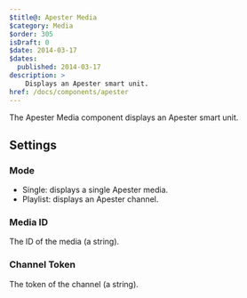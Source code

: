 ```yaml
---
$title@: Apester Media
$category: Media
$order: 305
isDraft: 0
$date: 2014-03-17
$dates:
  published: 2014-03-17
description: >
    Displays an Apester smart unit.
href: /docs/components/apester
---
```

<p>The Apester Media component displays an Apester smart unit.</p>

<h2 class="mt4 mb4">Settings</h2>
<h3 class="mb3 mt3">Mode</h3>

- Single: displays a single Apester media.
- Playlist: displays an Apester channel.

<h3 class="mb3 mt3">Media ID</h3>
The ID of the media (a string).
<h3 class="mb3 mt3">Channel Token</h3>
The token of the channel (a string).
